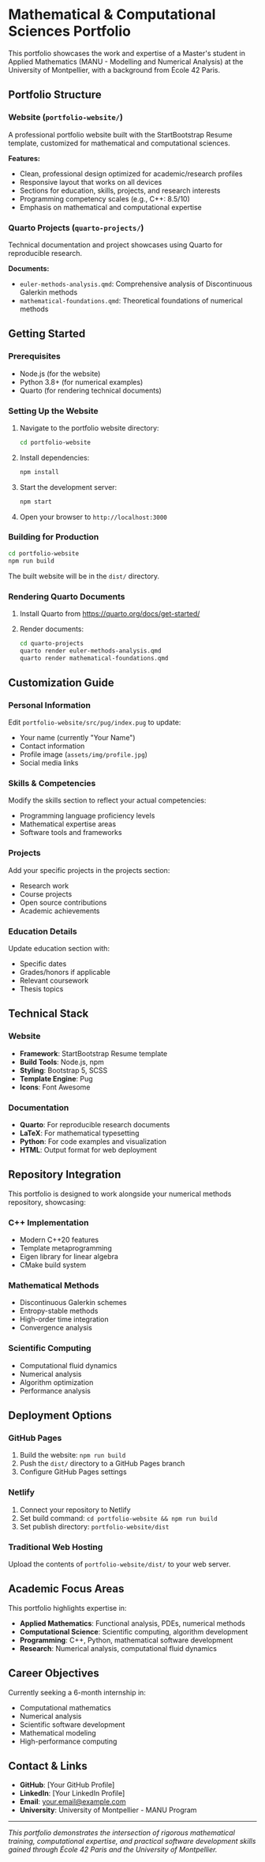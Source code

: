 # Mathematical & Computational Sciences Portfolio

This portfolio showcases the work and expertise of a Master's student in Applied Mathematics (MANU - Modelling and Numerical Analysis) at the University of Montpellier, with a background from École 42 Paris.

## Portfolio Structure

### Website (`portfolio-website/`)
A professional portfolio website built with the StartBootstrap Resume template, customized for mathematical and computational sciences.

**Features:**
- Clean, professional design optimized for academic/research profiles
- Responsive layout that works on all devices
- Sections for education, skills, projects, and research interests
- Programming competency scales (e.g., C++: 8.5/10)
- Emphasis on mathematical and computational expertise

### Quarto Projects (`quarto-projects/`)
Technical documentation and project showcases using Quarto for reproducible research.

**Documents:**
- `euler-methods-analysis.qmd`: Comprehensive analysis of Discontinuous Galerkin methods
- `mathematical-foundations.qmd`: Theoretical foundations of numerical methods

## Getting Started

### Prerequisites
- Node.js (for the website)
- Python 3.8+ (for numerical examples)
- Quarto (for rendering technical documents)

### Setting Up the Website

1. Navigate to the portfolio website directory:
   ```bash
   cd portfolio-website
   ```

2. Install dependencies:
   ```bash
   npm install
   ```

3. Start the development server:
   ```bash
   npm start
   ```

4. Open your browser to `http://localhost:3000`

### Building for Production

```bash
cd portfolio-website
npm run build
```

The built website will be in the `dist/` directory.

### Rendering Quarto Documents

1. Install Quarto from https://quarto.org/docs/get-started/

2. Render documents:
   ```bash
   cd quarto-projects
   quarto render euler-methods-analysis.qmd
   quarto render mathematical-foundations.qmd
   ```

## Customization Guide

### Personal Information
Edit `portfolio-website/src/pug/index.pug` to update:
- Your name (currently "Your Name")
- Contact information
- Profile image (`assets/img/profile.jpg`)
- Social media links

### Skills & Competencies
Modify the skills section to reflect your actual competencies:
- Programming language proficiency levels
- Mathematical expertise areas
- Software tools and frameworks

### Projects
Add your specific projects in the projects section:
- Research work
- Course projects
- Open source contributions
- Academic achievements

### Education Details
Update education section with:
- Specific dates
- Grades/honors if applicable
- Relevant coursework
- Thesis topics

## Technical Stack

### Website
- **Framework**: StartBootstrap Resume template
- **Build Tools**: Node.js, npm
- **Styling**: Bootstrap 5, SCSS
- **Template Engine**: Pug
- **Icons**: Font Awesome

### Documentation
- **Quarto**: For reproducible research documents
- **LaTeX**: For mathematical typesetting
- **Python**: For code examples and visualization
- **HTML**: Output format for web deployment

## Repository Integration

This portfolio is designed to work alongside your numerical methods repository, showcasing:

### C++ Implementation
- Modern C++20 features
- Template metaprogramming
- Eigen library for linear algebra
- CMake build system

### Mathematical Methods
- Discontinuous Galerkin schemes
- Entropy-stable methods
- High-order time integration
- Convergence analysis

### Scientific Computing
- Computational fluid dynamics
- Numerical analysis
- Algorithm optimization
- Performance analysis

## Deployment Options

### GitHub Pages
1. Build the website: `npm run build`
2. Push the `dist/` directory to a GitHub Pages branch
3. Configure GitHub Pages settings

### Netlify
1. Connect your repository to Netlify
2. Set build command: `cd portfolio-website && npm run build`
3. Set publish directory: `portfolio-website/dist`

### Traditional Web Hosting
Upload the contents of `portfolio-website/dist/` to your web server.

## Academic Focus Areas

This portfolio highlights expertise in:

- **Applied Mathematics**: Functional analysis, PDEs, numerical methods
- **Computational Science**: Scientific computing, algorithm development
- **Programming**: C++, Python, mathematical software development
- **Research**: Numerical analysis, computational fluid dynamics

## Career Objectives

Currently seeking a 6-month internship in:
- Computational mathematics
- Numerical analysis
- Scientific software development
- Mathematical modeling
- High-performance computing

## Contact & Links

- **GitHub**: [Your GitHub Profile]
- **LinkedIn**: [Your LinkedIn Profile]
- **Email**: your.email@example.com
- **University**: University of Montpellier - MANU Program

---

*This portfolio demonstrates the intersection of rigorous mathematical training, computational expertise, and practical software development skills gained through École 42 Paris and the University of Montpellier.*